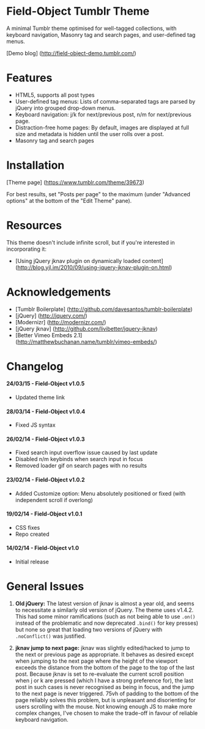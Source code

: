 # Field-Object Tumblr Theme

A minimal Tumblr theme optimised for well-tagged collections, with keyboard navigation, Masonry tag and search pages, and user-defined tag menus.

[Demo blog] (http://field-object-demo.tumblr.com/)

# Features

* HTML5, supports all post types
* User-defined tag menus: Lists of comma-separated tags are parsed by jQuery into grouped drop-down menus.
* Keyboard navigation: j/k for next/previous post, n/m for next/previous page.
* Distraction-free home pages: By default, images are displayed at full size and metadata is hidden until the user rolls over a post.
* Masonry tag and search pages

# Installation

[Theme page] (https://www.tumblr.com/theme/39673)

For best results, set "Posts per page" to the maximum (under "Advanced options" at the bottom of the "Edit Theme" pane).

# Resources

This theme doesn't include infinite scroll, but if you're interested in incorporating it:

* [Using jQuery jknav plugin on dynamically loaded content] (http://blog.yjl.im/2010/09/using-jquery-jknav-plugin-on.html)

# Acknowledgements

* [Tumblr Boilerplate] (http://github.com/davesantos/tumblr-boilerplate)
* [jQuery] (http://jquery.com/)
* [Modernizr] (http://modernizr.com/)
* [jQuery jknav] (http://github.com/livibetter/jquery-jknav)
* [Better Vimeo Embeds 2.1] (http://matthewbuchanan.name/tumblr/vimeo-embeds/)

# Changelog

#### 24/03/15 - Field-Object v1.0.5

* Updated theme link

#### 28/03/14 - Field-Object v1.0.4

* Fixed JS syntax

#### 26/02/14 - Field-Object v1.0.3

* Fixed search input overflow issue caused by last update
* Disabled n/m keybinds when search input in focus
* Removed loader gif on search pages with no results

#### 23/02/14 - Field-Object v1.0.2

* Added Customize option: Menu absolutely positioned or fixed (with independent scroll if overlong)

#### 19/02/14 - Field-Object v1.0.1

* CSS fixes
* Repo created

#### 14/02/14 - Field-Object v1.0

* Initial release

# General Issues

1. **Old jQuery:** The latest version of jknav is almost a year old, and seems to necessitate a similarly old version of jQuery. The theme uses v1.4.2. This had some minor ramifications (such as not being able to use `.on()` instead of the problematic and now deprecated `.bind()` for key presses) but none so great that loading two versions of jQuery with `.noConflict()` was justified.

2. **jknav jump to next page:** jknav was slightly edited/hacked to jump to the next or previous page as appropriate. It behaves as desired except when jumping to the next page where the height of the viewport exceeds the distance from the bottom of the page to the top of the last post. Because jknav is set to re-evaluate the current scroll position when j or k are pressed (which I have a strong preference for), the last post in such cases is never recognised as being in focus, and the jump to the next page is never triggered. 75vh of padding to the bottom of the page reliably solves this problem, but is unpleasant and disorienting for users scrolling with the mouse. Not knowing enough JS to make more complex changes, I've chosen to make the trade-off in favour of reliable keyboard navigation.
